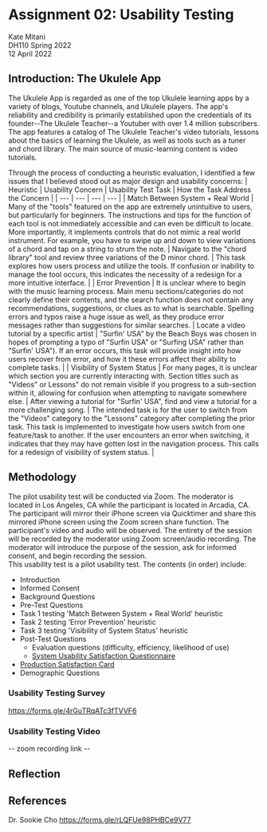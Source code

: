 # Assignment 02: Usability Testing
Kate Mitani  
DH110 Spring 2022  
12 April 2022

## Introduction: The Ukulele App
The Ukulele App is regarded as one of the top Ukulele learning apps by a variety of blogs, Youtube channels, and Ukulele players. The app's reliability and credibility is primarily established upon the credentials of its founder--The Ukulele Teacher--a Youtuber with over 1.4 million subscribers. The app features a catalog of The Ukulele Teacher's video tutorials, lessons about the basics of learning the Ukulele, as well as tools such as a tuner and chord library. The main source of music-learning content is video tutorials. 

Through the process of conducting a heuristic evaluation, I identified a few issues that I believed stood out as major design and usability concerns:
| Heuristic | Usability Concern | Usability Test Task | How the Task Address the Concern |
| --- | --- | --- | --- |
| Match Between System + Real World | Many of the "tools" featured on the app are extremely unintuitive to users, but particularly for beginners. The instructions and tips for the function of each tool is not immediately accessible and can even be difficult to locate. More importantly, it implements controls that do not mimic a real world instrument. For example, you have to swipe up and down to view variations of a chord and tap on a string to strum the note. | Navigate to the "chord library" tool and review three variations of the D minor chord. | This task explores how users process and utilize the tools. If confusion or inability to manage the tool occurs, this indicates the necessity of a redesign for a more intuitive interface. |
| Error Prevention | It is unclear where to begin with the music learning process. Main menu sections/categories do not clearly define their contents, and the search function does not contain any recommendations, suggestions, or clues as to what is searchable. Spelling errors and typos raise a huge issue as well, as they produce error messages rather than suggestions for similar searches. | Locate a video tutorial by a specific artist | "Surfin' USA" by the Beach Boys was chosen in hopes of prompting a typo of "Surfin USA" or "Surfing USA" rather than "Surfin' USA"). If an error occurs, this task will provide insight into how users recover from error, and how it these errors affect their ability to complete tasks. |
| Visibility of System Status | For many pages, it is unclear which section you are currently interacting with. Section titles such as "Videos" or Lessons" do not remain visible if you progress to a sub-section within it, allowing for confusion when attempting to navigate somewhere else. | After viewing a tutorial for "Surfin' USA", find and view a tutorial for a more challenging song. | The intended task is for the user to switch from the "Videos" category to the "Lessons" category after completing the prior task. This task is implemented to investigate how users switch from one feature/task to another. If the user encounters an error when switching, it indicates that they may have gotten lost in the navigation process. This calls for a redesign of visibility of system status. | 
## Methodology
The pilot usability test will be conducted via Zoom. The moderator is located in Los Angeles, CA while the participant is located in Arcadia, CA. The participant will mirror their iPhone screen via Quicktimer and share this mirrored iPhone screen using the Zoom screen share function. The participant's video and audio will be observed. The entirety of the session will be recorded by the moderator using Zoom screen/audio recording. The moderator will introduce the purpose of the session, ask for informed consent, and begin recording the session.  
This usability test is a pilot usability test. The contents (in order) include:
- Introduction
- Informed Consent
- Background Questions
- Pre-Test Questions
- Task 1 testing 'Match Between System + Real World' heuristic
- Task 2 testing 'Error Prevention' heuristic
- Task 3 testing 'Visibility of System Status' heuristic
- Post-Test Questions
    - Evaluation questions (difficulty, efficiency, likelihood of use)
    - [System Usability Satisfaction Questionnaire](https://www.usability.gov/how-to-and-tools/methods/system-usability-scale.html)
- [Production Satisfaction Card](https://www.nngroup.com/articles/microsoft-desirability-toolkit/)
- Demographic Questions

### Usability Testing Survey
https://forms.gle/4rGuTRqATc3fTVVF6  
### Usability Testing Video
-- zoom recording link --

## Reflection

## References
Dr. Sookie Cho
https://forms.gle/rLQFUe98PHBCe9V77

